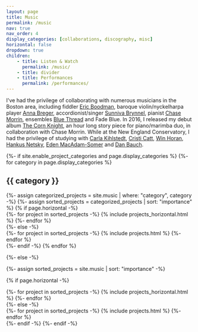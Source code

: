 ```yaml
---
layout: page
title: Music
permalink: /music
nav: true
nav_order: 4
display_categories: [collaborations, discography, misc]
horizontal: false
dropdown: true
children: 
    - title: Listen & Watch
      permalink: /music/
    - title: divider
    - title: Performances
      permalink: /performances/
---
```



I've had the privilege of collaborating with numerous musicians in the Boston area, including fiddler [Eric Boodman](/music/duo-with-eric/), baroque violin/nyckelharpa player [Anna Breger](https://annabreger.com/), accordionist/singer [Sunniva Brynnel](/music/duo-with-sunniva/), pianist [Chase Morrin](/music/the-corn-knight), ensembles [Blue Thread](/music/all-over-the-map/) and Fade Blue. In 2016, I released my debut album [The Corn Knight](/music/the-corn-knight/), an hour long story piece for piano/marimba duo, in collaboration with Chase Morrin. While at the New England Conservatory, I had the privilege of studying with [Carla Kihlstedt](http://carlakihlstedt.com/), [Cristi Catt](http://www.cristicatt.com/), [Win Horan](http://www.winhoran.net/), [Hankus Netsky](https://necmusic.edu/faculty/hankus-netsky), [Eden MacAdam-Somer](http://fiddlegarden.net/) and [Dan Bauch](https://www.bso.org/profiles/daniel-bauch). 


<!-- pages/projects.md -->
<div class="projects">
{%- if site.enable_project_categories and page.display_categories %}
  <!-- Display categorized projects -->
  {%- for category in page.display_categories %}
  <h2 class="category">{{ category }}</h2>
  {%- assign categorized_projects = site.music | where: "category", category -%}
  {%- assign sorted_projects = categorized_projects | sort: "importance" %}
  <!-- Generate cards for each project -->
  {% if page.horizontal -%}
  <div class="container">
    <div class="row row-cols-2">
    {%- for project in sorted_projects -%}
      {% include projects_horizontal.html %}
    {%- endfor %}
    </div>
  </div>
  {%- else -%}
  <div class="grid">
    {%- for project in sorted_projects -%}
      {% include projects.html %}
    {%- endfor %}
  </div>
  {%- endif -%}
  {% endfor %}

{%- else -%}
<!-- Display projects without categories -->
  {%- assign sorted_projects = site.music | sort: "importance" -%}
  <!-- Generate cards for each project -->
  {% if page.horizontal -%}
  <div class="container">
    <div class="row row-cols-2">
    {%- for project in sorted_projects -%}
      {% include projects_horizontal.html %}
    {%- endfor %}
    </div>
  </div>
  {%- else -%}
  <div class="grid">
    {%- for project in sorted_projects -%}
      {% include projects.html %}
    {%- endfor %}
  </div>
  {%- endif -%}
{%- endif -%}
</div>

